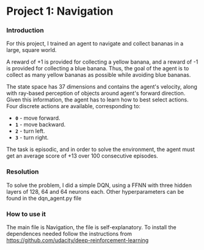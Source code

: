 # Project 1: Navigation

### Introduction

For this project, I trained an agent to navigate and collect bananas in a large, square world.  

A reward of +1 is provided for collecting a yellow banana, and a reward of -1 is provided for collecting a blue banana.  Thus, the goal of the agent is to collect as many yellow bananas as possible while avoiding blue bananas.  

The state space has 37 dimensions and contains the agent's velocity, along with ray-based perception of objects around agent's forward direction.  Given this information, the agent has to learn how to best select actions.  Four discrete actions are available, corresponding to:
- **`0`** - move forward.
- **`1`** - move backward.
- **`2`** - turn left.
- **`3`** - turn right.

The task is episodic, and in order to solve the environment, the agent must get an average score of +13 over 100 consecutive episodes.

### Resolution

To solve the problem, I did a simple DQN, using a FFNN with three hidden layers of 128, 64 and 64 neurons each.
Other hyperparameters can be found in the dqn_agent.py file

### How to use it

The main file is Navigation, the file is self-explanatory. To install the dependences needed follow the instructions from https://github.com/udacity/deep-reinforcement-learning



